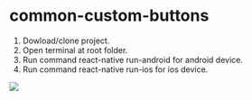 # common-custom-buttons

1. Dowload/clone project.
2. Open terminal at root folder.
3. Run command react-native run-android for android device.
4. Run command react-native run-ios for ios device.



![](https://imgur.com/nwUXqx0.gif)
